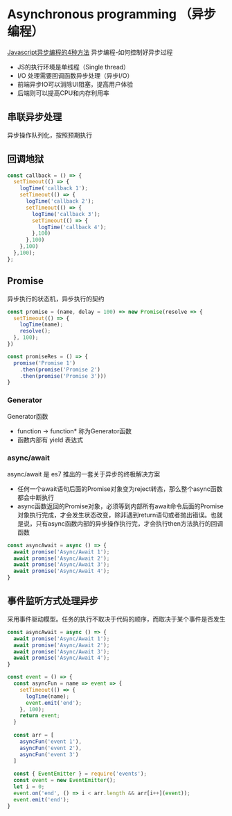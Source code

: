 # Asynchronous programming  （异步编程）
[Javascript异步编程的4种方法](http://www.ruanyifeng.com/blog/2012/12/asynchronous%EF%BC%BFjavascript.html)
异步编程-如何控制好异步过程
- JS的执行环境是单线程（Single thread）
- I/O 处理需要回调函数异步处理（异步I/O）
- 前端异步IO可以消除UI阻塞，提高用户体验
- 后端则可以提高CPU和内存利用率
## 串联异步处理
异步操作队列化，按照预期执行
## 回调地狱
```js
const callback = () => {
  setTimeout(() => {
    logTime('callback 1');
    setTimeout(() => {
      logTime('callback 2');
      setTimeout(() => {
        logTime('callback 3');
        setTimeout(() => {
          logTime('callback 4');
        },100)
      },100)
    },100)
  },100);
};
```
## Promise
异步执行的状态机，异步执行的契约
```js
const promise = (name, delay = 100) => new Promise(resolve => {
  setTimeout(() => {
    logTime(name);
    resolve();
  }, 100);
})

const promiseRes = () => {
  promise('Promise 1')
    .then(promise('Promise 2')
    .then(promise('Promise 3')))
}
```
### Generator
Generator函数
- function -> function* 称为Generator函数
- 函数内部有 yield 表达式

### async/await
async/await 是 es7 推出的一套关于异步的终极解决方案
- 任何一个await语句后面的Promise对象变为reject转态，那么整个async函数都会中断执行
- async函数返回的Promise对象，必须等到内部所有await命令后面的Promise对象执行完成，才会发生状态改变，除非遇到return语句或者抛出错误。也就是说，只有async函数内部的异步操作执行完，才会执行then方法执行的回调函数
```js
const asyncAwait = async () => {
  await promise('Async/Await 1');
  await promise('Async/Await 2');
  await promise('Async/Await 3');
  await promise('Async/Await 4');
}
```

## 事件监听方式处理异步
采用事件驱动模型。任务的执行不取决于代码的顺序，而取决于某个事件是否发生
```js
const asyncAwait = async () => {
  await promise('Async/Await 1');
  await promise('Async/Await 2');
  await promise('Async/Await 3');
  await promise('Async/Await 4');
}

const event = () => {
  const asyncFun = name => event => {
    setTimeout(() => {
      logTime(name);
      event.emit('end');
    }, 100);
    return event;
  }
  
  const arr = [
    asyncFun('event 1'),
    asyncFun('event 2'),
    asyncFun('event 3')
  ]
  
  const { EventEmitter } = require('events');
  const event = new EventEmitter();
  let i = 0;
  event.on('end', () => i < arr.length && arr[i++](event));
  event.emit('end');
}
```